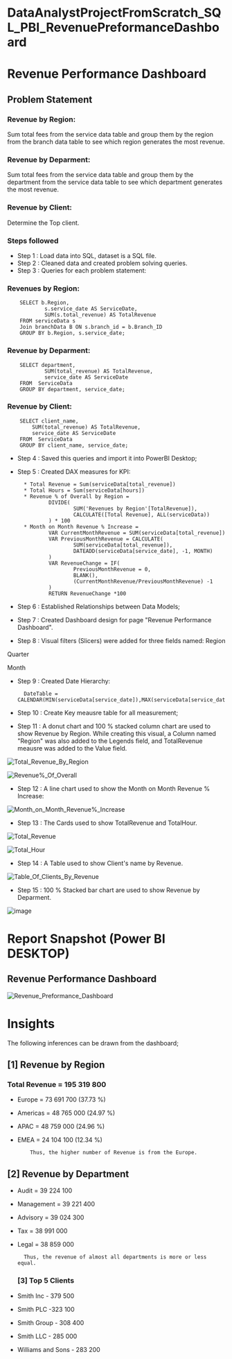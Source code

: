 # DataAnalystProjectFromScratch_SQL_PBI_RevenuePreformanceDashboard
# Revenue Performance Dashboard


## Problem Statement

###  Revenue by Region:

Sum total fees from the service data table and group them
by the region from the branch data table to see which
region generates the most revenue.

### Revenue by Deparment:

Sum total fees from the service data table and group them
by the department from the service data table to see which
department generates the most revenue.

### Revenue by Client:

Determine the Top client.


### Steps followed 

- Step 1 : Load data into SQL, dataset is a SQL file.
- Step 2 : Cleaned data and created problem solving queries.
- Step 3 : Queries for each problem statement:
### Revenues by Region:

        SELECT b.Region,
		        s.service_date AS ServiceDate,
		        SUM(s.total_revenue) AS TotalRevenue
        FROM serviceData s
        Join branchData B ON s.branch_id = b.Branch_ID
        GROUP BY b.Region, s.service_date;

### Revenue by Deparment:

        SELECT department,
		        SUM(total_revenue) AS TotalRevenue,
		        service_date AS ServiceDate
        FROM  ServiceData
        GROUP BY department, service_date;

### Revenue by Client:

        SELECT client_name,
	        SUM(total_revenue) AS TotalRevenue,
	        service_date AS ServiceDate
        FROM  ServiceData
        GROUP BY client_name, service_date;

- Step 4 : Saved this queries and import it into PowerBI Desktop;
- Step 5 : Created DAX measures for KPI:

        * Total Revenue = Sum(serviceData[total_revenue])
        * Total Hours = Sum(serviceData[hours])
        * Revenue % of Overall by Region =
                DIVIDE(
                        SUM('Revenues by Region'[TotalRevenue]),
                        CALCULATE([Total Revenue], ALL(serviceData))
                ) * 100
        * Month on Month Revenue % Increase = 
                VAR CurrentMonthRevenue = SUM(serviceData[total_revenue])
                VAR PreviousMonthRevenue = CALCULATE(
                        SUM(serviceData[total_revenue]),
                        DATEADD(serviceData[service_date], -1, MONTH)
                )       
                VAR RevenueChange = IF(
                        PreviousMonthRevenue = 0,
                        BLANK(),
                        (CurrentMonthRevenue/PreviousMonthRevenue) -1
                )       
                RETURN RevenueChange *100
- Step 6 : Established Relationships between Data Models;
- Step 7 : Created Dashboard design for page "Revenue Performance Dashboard".
- Step 8 : Visual filters (Slicers) were added for three fields named:
Region

Quarter

Month


- Step 9 : Created Date Hierarchy:

        DateTable = CALENDAR(MIN(serviceData[service_date]),MAX(serviceData[service_date]))

- Step 10 : Create Key meausre table for all measurement;
- Step 11 : A donut chart and 100 % stacked column chart are used to show Revenue by Region. While creating this visual, a Column named "Region" was also added to the Legends field, and TotalRevenue meausre was added to the Value field.

![Total_Revenue_By_Region](https://github.com/Tsukhishvili-Giorgi/DataAnalystProjectFromScratch_SQL_PBI_RevenuePreformanceDashboard/assets/117026869/c9315b20-ae37-4604-8571-70337c30927a)

![Revenue%_Of_Overall](https://github.com/Tsukhishvili-Giorgi/DataAnalystProjectFromScratch_SQL_PBI_RevenuePreformanceDashboard/assets/117026869/d22d0e9d-2a76-4112-b90f-ce251b0bb55b)

- Step 12 : A line chart used to show the Month on Month Revenue % Increase:

![Month_on_Month_Revenue%_Increase](https://github.com/Tsukhishvili-Giorgi/DataAnalystProjectFromScratch_SQL_PBI_RevenuePreformanceDashboard/assets/117026869/c57ff5c2-1a4a-460e-af75-5edafcb28327)


- Step 13 : The Cards used to show TotalRevenue and TotalHour.

![Total_Revenue](https://github.com/Tsukhishvili-Giorgi/DataAnalystProjectFromScratch_SQL_PBI_RevenuePreformanceDashboard/assets/117026869/a84d9dad-33d0-4929-b9b8-d088ba91aef7)

![Total_Hour](https://github.com/Tsukhishvili-Giorgi/DataAnalystProjectFromScratch_SQL_PBI_RevenuePreformanceDashboard/assets/117026869/2aec66ea-4789-42f6-9766-635d0661679c)

- Step 14 : A Table used to show Client's name by Revenue.

![Table_Of_Clients_By_Revenue](https://github.com/Tsukhishvili-Giorgi/DataAnalystProjectFromScratch_SQL_PBI_RevenuePreformanceDashboard/assets/117026869/d0ed16d7-57ae-4bbd-91d8-394ba64404c9)

- Step 15 : 100 % Stacked bar chart are used to show Revenue by Deparment.

![image](https://github.com/Tsukhishvili-Giorgi/DataAnalystProjectFromScratch_SQL_PBI_RevenuePreformanceDashboard/assets/117026869/5c1142f2-a95e-4314-adff-076bf6058fd0)


 # Report Snapshot (Power BI DESKTOP)

 ## Revenue Performance Dashboard

![Revenue_Preformance_Dashboard](https://github.com/Tsukhishvili-Giorgi/DataAnalystProjectFromScratch_SQL_PBI_RevenuePreformanceDashboard/assets/117026869/edff0442-5119-45e6-9b20-b157e676ac6f)

# Insights

The following inferences can be drawn from the dashboard;


## [1] Revenue by Region

### Total Revenue = 195 319 800

 - Europe = 73 691 700 (37.73 %)

 - Americas = 48 765 000 (24.97 %)

 - APAC = 48 759 000 (24.96 %)

 - EMEA = 24 104 100 (12.34 %)

           Thus, the higher number of Revenue is from the Europe.
           
## [2] Revenue by Department

- Audit = 39 224 100

- Management = 39 221 400

- Advisory = 39 024 300

- Tax = 38 991 000

- Legal = 38 859 000

        Thus, the revenue of almost all departments is more or less equal.
  
  ### [3] Top 5 Clients
        
- Smith Inc - 379 500

- Smith PLC -323 100

- Smith Group - 308 400

- Smith LLC - 285 000

- Williams and Sons - 283 200


